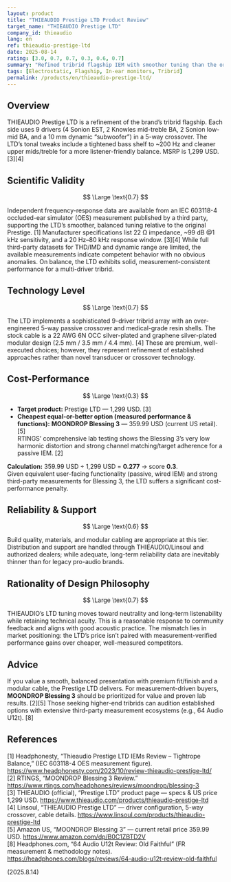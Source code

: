 ```yaml
---
layout: product
title: "THIEAUDIO Prestige LTD Product Review"
target_name: "THIEAUDIO Prestige LTD"
company_id: thieaudio
lang: en
ref: thieaudio-prestige-ltd
date: 2025-08-14
rating: [3.0, 0.7, 0.7, 0.3, 0.6, 0.7]
summary: "Refined tribrid flagship IEM with smoother tuning than the original Prestige; strong technical competence but weak cost-performance versus cheaper, well-measured alternatives."
tags: [Electrostatic, Flagship, In-ear monitors, Tribrid]
permalink: /products/en/thieaudio-prestige-ltd/
---
```

## Overview

THIEAUDIO Prestige LTD is a refinement of the brand’s tribrid flagship. Each side uses 9 drivers (4 Sonion EST, 2 Knowles mid-treble BA, 2 Sonion low-mid BA, and a 10 mm dynamic “subwoofer”) in a 5-way crossover. The LTD’s tonal tweaks include a tightened bass shelf to ~200 Hz and cleaner upper mids/treble for a more listener-friendly balance. MSRP is 1,299 USD. [3][4]

## Scientific Validity

$$ \Large \text{0.7} $$

Independent frequency-response data are available from an IEC 603118-4 occluded-ear simulator (OES) measurement published by a third party, supporting the LTD’s smoother, balanced tuning relative to the original Prestige. [1] Manufacturer specifications list 22 Ω impedance, ~99 dB @1 kHz sensitivity, and a 20 Hz–80 kHz response window. [3][4] While full third-party datasets for THD/IMD and dynamic range are limited, the available measurements indicate competent behavior with no obvious anomalies. On balance, the LTD exhibits solid, measurement-consistent performance for a multi-driver tribrid.

## Technology Level

$$ \Large \text{0.7} $$

The LTD implements a sophisticated 9-driver tribrid array with an over-engineered 5-way passive crossover and medical-grade resin shells. The stock cable is a 22 AWG 6N OCC silver-plated and graphene silver-plated modular design (2.5 mm / 3.5 mm / 4.4 mm). [4] These are premium, well-executed choices; however, they represent refinement of established approaches rather than novel transducer or crossover technology.

## Cost-Performance

$$ \Large \text{0.3} $$

- **Target product:** Prestige LTD — 1,299 USD. [3]  
- **Cheapest equal-or-better option (measured performance & functions):** **MOONDROP Blessing 3** — 359.99 USD (current US retail). [5]  
  RTINGS’ comprehensive lab testing shows the Blessing 3’s very low harmonic distortion and strong channel matching/target adherence for a passive IEM. [2]

**Calculation:** 359.99 USD ÷ 1,299 USD = **0.277** → score **0.3**.  
Given equivalent user-facing functionality (passive, wired IEM) and strong third-party measurements for Blessing 3, the LTD suffers a significant cost-performance penalty.

## Reliability & Support

$$ \Large \text{0.6} $$

Build quality, materials, and modular cabling are appropriate at this tier. Distribution and support are handled through THIEAUDIO/Linsoul and authorized dealers; while adequate, long-term reliability data are inevitably thinner than for legacy pro-audio brands.

## Rationality of Design Philosophy

$$ \Large \text{0.7} $$

THIEAUDIO’s LTD tuning moves toward neutrality and long-term listenability while retaining technical acuity. This is a reasonable response to community feedback and aligns with good acoustic practice. The mismatch lies in market positioning: the LTD’s price isn’t paired with measurement-verified performance gains over cheaper, well-measured competitors.

## Advice

If you value a smooth, balanced presentation with premium fit/finish and a modular cable, the Prestige LTD delivers. For measurement-driven buyers, **MOONDROP Blessing 3** should be prioritized for value and proven lab results. [2][5] Those seeking higher-end tribrids can audition established options with extensive third-party measurement ecosystems (e.g., 64 Audio U12t). [8]

## References

[1] Headphonesty, “Thieaudio Prestige LTD IEMs Review – Tightrope Balance,” (IEC 603118-4 OES measurement figure). https://www.headphonesty.com/2023/10/review-thieaudio-prestige-ltd/  
[2] RTINGS, “MOONDROP Blessing 3 Review.” https://www.rtings.com/headphones/reviews/moondrop/blessing-3  
[3] THIEAUDIO (official), “Prestige LTD” product page — specs & US price 1,299 USD. https://www.thieaudio.com/products/thieaudio-prestige-ltd  
[4] Linsoul, “THIEAUDIO Prestige LTD” — driver configuration, 5-way crossover, cable details. https://www.linsoul.com/products/thieaudio-prestige-ltd  
[5] Amazon US, “MOONDROP Blessing 3” — current retail price 359.99 USD. https://www.amazon.com/dp/B0C1ZBTD2V  
[8] Headphones.com, “64 Audio U12t Review: Old Faithful” (FR measurement & methodology notes). https://headphones.com/blogs/reviews/64-audio-u12t-review-old-faithful

(2025.8.14)

